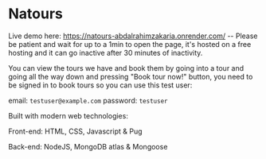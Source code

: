 # Natours

Live demo here: https://natours-abdalrahimzakaria.onrender.com/ -- Please be patient and wait for up to a 1min to open the page, it's hosted on a free hosting and it can go inactive after 30 minutes of inactivity.

You can view the tours we have and book them by going into a tour and going all the way down and pressing "Book tour now!" button, you need to be signed in to book tours so you can use this test user:

email: `testuser@example.com`
password: `testuser`


Built with modern web technologies: 

Front-end: HTML, CSS, Javascript & Pug

Back-end: NodeJS, MongoDB atlas & Mongoose

